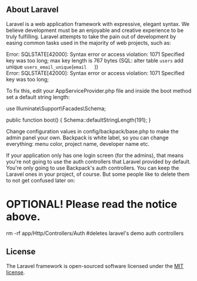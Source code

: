 ## About Laravel

Laravel is a web application framework with expressive, elegant syntax. We believe development must be an enjoyable and creative experience to be truly fulfilling. Laravel attempts to take the pain out of development by easing common tasks used in the majority of web projects, such as:

Error: SQLSTATE[42000]: Syntax error or access violation: 1071 Specified key was too long; max key length is 767 bytes (SQL: alter table `users` add unique `users_email_unique`(`email  
  `))    
Error: SQLSTATE[42000]: Syntax error or access violation: 1071 Specified key was too long;

To fix this, edit your AppServiceProvider.php file and inside the boot method set a default string length:

use Illuminate\Support\Facades\Schema;

public function boot()
{
    Schema::defaultStringLength(191);
}



Change configuration values in config/backpack/base.php to make the admin panel your own. Backpack is white label, so you can change everything: menu color, project name, developer name etc.

If your application only has one login screen (for the admins), that means you're not going to use the auth controllers that Laravel provided by default. You're only going to use Backpack's auth controllers. You can keep the Laravel ones in your project, of course. But some people like to delete them to not get confused later on:

# OPTIONAL! Please read the notice above.
rm -rf app/Http/Controllers/Auth #deletes laravel's demo auth controllers



## License

The Laravel framework is open-sourced software licensed under the [MIT license](https://opensource.org/licenses/MIT).
